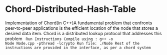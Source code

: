 # Chord-Distributed-Hash-Table
Implementation of Chord(in C++)A fundamental problem that confronts peer-to-peer applications is the efficient location of the node that stores a desired data item. Chord is a distributed lookup protocol that addresses this problem
<code>
Run Instructions
Compile using : g++ -o Node Node.cpp -pthread -lcrypto
Run file: ./Node
Rest of the instructions are provided in the interface, as per a chord system
</code>
